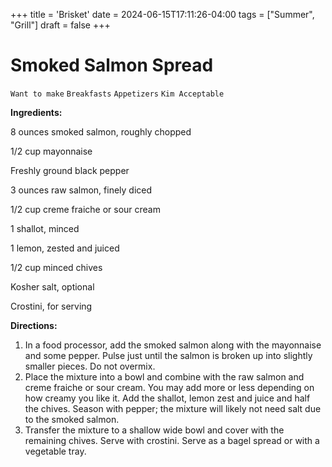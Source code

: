 +++
title = 'Brisket'
date = 2024-06-15T17:11:26-04:00
tags = ["Summer", "Grill"]
draft = false
+++
# Smoked Salmon Spread

`Want to make` `Breakfasts` `Appetizers` `Kim Acceptable`

**Ingredients:**

8 ounces smoked salmon, roughly chopped

1/2 cup mayonnaise 

Freshly ground black pepper 

3 ounces raw salmon, finely diced 

1/2 cup creme fraiche or sour cream 

1 shallot, minced 

1 lemon, zested and juiced

1/2 cup minced chives

Kosher salt, optional

Crostini, for serving 

**Directions:**

1. In a food processor, add the smoked salmon along with the mayonnaise and some pepper. Pulse just until the salmon is broken up into slightly smaller pieces. Do not overmix.
2. Place the mixture into a bowl and combine with the raw salmon and creme fraiche or sour cream. You may add more or less depending on how creamy you like it. Add the shallot, lemon zest and juice and half the chives. Season with pepper; the mixture will likely not need salt due to the smoked salmon.
3. Transfer the mixture to a shallow wide bowl and cover with the remaining chives. Serve with crostini. Serve as a bagel spread or with a vegetable tray. 
